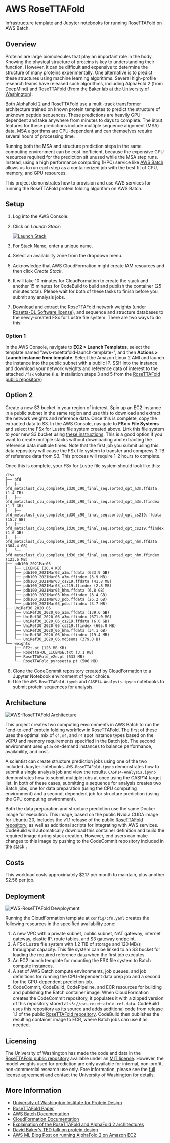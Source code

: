 # AWS RoseTTAFold
Infrastructure template and Jupyter notebooks for running RoseTTAFold on AWS Batch. 

## Overview
Proteins are large biomolecules that play an important role in the body. Knowing the physical structure of proteins is key to understanding their function. However, it can be difficult and expensive to determine the structure of many proteins experimentally. One alternative is to predict these structures using machine learning algorithms. Several high-profile research teams have released such algorithms, including AlphaFold 2 (from [DeepMind](https://deepmind.com/blog/article/alphafold-a-solution-to-a-50-year-old-grand-challenge-in-biology)) and RoseTTAFold (From the [Baker lab at the University of Washington](https://www.ipd.uw.edu/2021/07/rosettafold-accurate-protein-structure-prediction-accessible-to-all/)). 

Both AlphaFold 2 and RoseTTAFold use a multi-track transformer architecture trained on known protein templates to predict the structure of unknown peptide sequences. These predictions are heavily GPU-dependent and take anywhere from minutes to days to complete. The input features for these predictions include multiple sequence alignment (MSA) data. MSA algorithms are CPU-dependent and can themselves require several hours of processing time. 

Running both the MSA and structure prediction steps in the same computing environment can be cost inefficient, because the expensive GPU resources required for the prediction sit unused while the MSA step runs. Instead, using a high performance computing (HPC) service like [AWS Batch](https://aws.amazon.com/batch/) allows us to run each step as a containerized job with the best fit of CPU, memory, and GPU resources.

This project demonstrates how to provision and use AWS services for running the RoseTTAFold protein folding algorithm on AWS Batch. 

## Setup
1. Log into the AWS Console.
2. Click on *Launch Stack*:

    [![Launch Stack](img/LaunchStack.jpg)](https://us-east-1.console.aws.amazon.com/cloudformation/home?region=us-east-1#/stacks/create/review?templateURL=https://aws-rosettafold-ref-data.s3.amazonaws.com/cfn.yaml)

3. For Stack Name, enter a unique name.
4. Select an availability zone from the dropdown menu.
5. Acknowledge that AWS CloudFormation might create IAM resources and then click *Create Stack*.
6. It will take 10 minutes for CloudFormation to create the stack and another 15 minutes for CodeBuild to build and publish the container (25 minutes total). Please wait for both of these tasks to finish before you submit any analysis jobs. 
7. Download and extract the RoseTTAFold network weights (under [Rosetta-DL Software license](https://files.ipd.uw.edu/pub/RoseTTAFold/Rosetta-DL_LICENSE.txt)), and sequence and structure databases to the newly-created FSx for Lustre file system. There are two ways to do this:

### Option 1
In the AWS Console, navigate to **EC2 > Launch Templates**, select the template named "aws-rosettafold-launch-template-<STACK ID>", and then **Actions > Launch instance from template**. Select the Amazon Linux 2 AMI and launch the instance into the public subnet with a public IP. SSH into the instance and download your network weights and reference data of interest to the attached `/fsx` volume (i.e. Installation steps 3 and 5 from the [RoseTTAFold public repository](https://github.com/RosettaCommons/RoseTTAFold))

## Option 2
Create a new S3 bucket in your region of interest. Spin up an EC2 instance in a public subnet in the same region and use this to download and extract the network weights and reference data. Once this is complete, copy the extracted data to S3. In the AWS Console, navigate to **FSx > File Systems** and select the FSx for Lustre file system created above. Link this file system to your new S3 bucket using [these instructions](https://docs.aws.amazon.com/fsx/latest/LustreGuide/create-dra-linked-data-repo.html#create-linked-dra). This is a good option if you want to create multiple stacks without downloading and extracting the reference data multiple times. Note that the first job you submit using this data repository will cause the FSx file system to transfer and compress 3 TB of reference data from S3. This process will require 1-2 hours to complete.

Once this is complete, your FSx for Lustre file system should look like this:

```
/fsx
├── bfd
│   ├── bfd_metaclust_clu_complete_id30_c90_final_seq.sorted_opt_a3m.ffdata (1.4 TB)
│   ├── bfd_metaclust_clu_complete_id30_c90_final_seq.sorted_opt_a3m.ffindex (1.7 GB)
│   ├── bfd_metaclust_clu_complete_id30_c90_final_seq.sorted_opt_cs219.ffdata (15.7 GB)
│   ├── bfd_metaclust_clu_complete_id30_c90_final_seq.sorted_opt_cs219.ffindex (1.6 GB)
│   ├── bfd_metaclust_clu_complete_id30_c90_final_seq.sorted_opt_hhm.ffdata (304.4 GB)
│   └── bfd_metaclust_clu_complete_id30_c90_final_seq.sorted_opt_hhm.ffindex (123.6 MB)
├── pdb100_2021Mar03
│   ├── LICENSE (20.4 KB)
│   ├── pdb100_2021Mar03_a3m.ffdata (633.9 GB)
│   ├── pdb100_2021Mar03_a3m.ffindex (3.9 MB)
│   ├── pdb100_2021Mar03_cs219.ffdata (41.8 MB)
│   ├── pdb100_2021Mar03_cs219.ffindex (2.8 MB)
│   ├── pdb100_2021Mar03_hhm.ffdata (6.8 GB)
│   ├── pdb100_2021Mar03_hhm.ffindex (3.4 GB)
│   ├── pdb100_2021Mar03_pdb.ffdata (26.2 GB)
│   └── pdb100_2021Mar03_pdb.ffindex (3.7 MB)
├── UniRef30_2020_06
│   ├── UniRef30_2020_06_a3m.ffdata (139.6 GB)
│   ├── UniRef30_2020_06_a3m.ffindex (671.0 MG)
│   ├── UniRef30_2020_06_cs219.ffdata (6.0 GB)
│   ├── UniRef30_2020_06_cs219.ffindex (605.0 MB)
│   ├── UniRef30_2020_06_hhm.ffdata (34.1 GB)
│   ├── UniRef30_2020_06_hhm.ffindex (19.4 MB)
│   └── UniRef30_2020_06.md5sums (379.0 B)
└── weights
    ├── RF2t.pt (126 MB KB)
    ├── Rosetta-DL_LICENSE.txt (3.1 KB)
    ├── RoseTTAFold_e2e.pt (533 MB)
    └── RoseTTAFold_pyrosetta.pt (506 MB)

```
8. Clone the CodeCommit repository created by CloudFormation to a Jupyter Notebook environment of your choice.
9. Use the `AWS-RoseTTAFold.ipynb` and `CASP14-Analysis.ipynb` notebooks to submit protein sequences for analysis.

## Architecture

![AWS-RoseTTAFold Architecture](img/AWS-RoseTTAFold-arch.png)

This project creates two computing environments in AWS Batch to run the "end-to-end" protein folding workflow in RoseTTAFold. The first of these uses the optimal mix of `c4`, `m4`, and `r4` spot instance types based on the vCPU and memory requirements specified in the Batch job. The second environment uses `g4dn` on-demand instances to balance performance, availability, and cost.

A scientist can create structure prediction jobs using one of the two included Jupyter notebooks. `AWS-RoseTTAFold.ipynb` demonstrates how to submit a single analysis job and view the results. `CASP14-Analysis.ipynb` demonstrates how to submit multiple jobs at once using the CASP14 target list. In both of these cases, submitting a sequence for analysis creates two Batch jobs, one for data preparation (using the CPU computing environment) and a second, dependent job for structure prediction (using the GPU computing environment). 

Both the data preparation and structure prediction use the same Docker image for execution. This image, based on the public Nvidia CUDA image for Ubuntu 20, includes the v1.1 release of the public [RoseTTAFold repository](https://github.com/RosettaCommons/RoseTTAFold), as well as additional scripts for integrating with AWS services. CodeBuild will automatically download this container definition and build the required image during stack creation. However, end users can make changes to this image by pushing to the CodeCommit repository included in the stack .

## Costs
This workload costs approximately $217 per month to maintain, plus another $2.56 per job.

## Deployment

![AWS-RoseTTAFold Dewployment](img/AWS-RoseTTAFold-deploy.png)

Running the CloudFormation template at `config/cfn.yaml` creates the following resources in the specified availability zone:
1. A new VPC with a private subnet, public subnet, NAT gateway, internet gateway, elastic IP, route tables, and S3 gateway endpoint.
2. A FSx Lustre file system with 1.2 TiB of storage and 120 MB/s throughput capacity. This file system can be linked to an S3 bucket for loading the required reference data when the first job executes.
3. An EC2 launch template for mounting the FSX file system to Batch compute instances.
4. A set of AWS Batch compute environments, job queues, and job definitions for running the CPU-dependent data prep job and a second for the GPU-dependent prediction job.
5. CodeCommit, CodeBuild, CodePipeline, and ECR resources for building and publishing the Batch container image. When CloudFormation creates the CodeCommit repository, it populates it with a zipped version of this repository stored at `s3://aws-rosettafold-ref-data`. CodeBuild uses this repository as its source and adds additional code from release 1.1 of the public [RoseTTAFold repository](https://github.com/RosettaCommons/RoseTTAFold). CodeBuild then publishes the resulting container image to ECR, where Batch jobs can use it as needed.

## Licensing
The University of Washington has made the code and data in the [RoseTTAFold public repository](https://github.com/RosettaCommons) available under an [MIT license](https://github.com/RosettaCommons/RoseTTAFold/blob/main/LICENSE). However, the model weights used for prediction are only available for internal, non-profit, non-commercial research use only. Fore information, please see the [full license agreement](https://files.ipd.uw.edu/pub/RoseTTAFold/Rosetta-DL_LICENSE.txt) and contact the University of Washington for details.

## More Information
- [University of Washington Institute for Protein Design](https://www.ipd.uw.edu/2021/07/rosettafold-accurate-protein-structure-prediction-accessible-to-all/)
- [RoseTTAFold Paper](https://www.ipd.uw.edu/wp-content/uploads/2021/07/Baek_etal_Science2021_RoseTTAFold.pdf)
- [AWS Batch Documentation](https://docs.aws.amazon.com/batch/)
- [CloudFormation Documentation](https://docs.aws.amazon.com/AWSCloudFormation/latest/UserGuide/Welcome.html)
- [Explaination of the RoseTTAFold and AlphaFold 2 architectures](https://www.youtube.com/watch?v=Rfw7thgGTwI)
- [David Baker's TED talk on protein design](https://www.ted.com/talks/david_baker_5_challenges_we_could_solve_by_designing_new_proteins)
- [AWS ML Blog Post on running AlphaFold 2 on Amazon EC2](https://aws.amazon.com/blogs/machine-learning/run-alphafold-v2-0-on-amazon-ec2/)